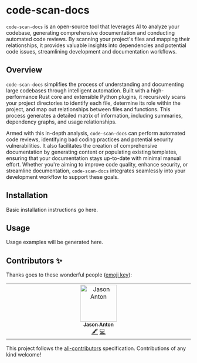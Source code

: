 # code-scan-docs

`code-scan-docs` is an open-source tool that leverages AI to analyze your codebase, generating comprehensive documentation and conducting automated code reviews. By scanning your project's files and mapping their relationships, it provides valuable insights into dependencies and potential code issues, streamlining development and documentation workflows.

## Overview

`code-scan-docs` simplifies the process of understanding and documenting large codebases through intelligent automation. Built with a high-performance Rust core and extensible Python plugins, it recursively scans your project directories to identify each file, determine its role within the project, and map out relationships between files and functions. This process generates a detailed matrix of information, including summaries, dependency graphs, and usage relationships.

Armed with this in-depth analysis, `code-scan-docs` can perform automated code reviews, identifying bad coding practices and potential security vulnerabilities. It also facilitates the creation of comprehensive documentation by generating content or populating existing templates, ensuring that your documentation stays up-to-date with minimal manual effort. Whether you're aiming to improve code quality, enhance security, or streamline documentation, `code-scan-docs` integrates seamlessly into your development workflow to support these goals.

## Installation

<!-- CSD:SECTION:installation -->

Basic installation instructions go here.

<!-- /CSD:SECTION:installation -->

## Usage

<!-- CSD:SECTION:usage -->

Usage examples will be generated here.

<!-- /CSD:SECTION:usage -->

## Contributors ✨

Thanks goes to these wonderful people ([emoji key](https://allcontributors.org/docs/en/emoji-key)):

<!-- ALL-CONTRIBUTORS-LIST:START - Do not remove or modify this section -->
<!-- prettier-ignore-start -->
<!-- markdownlint-disable -->
<table>
  <tbody>
    <tr>
      <td align="center" valign="top" width="14.28%"><a href="https://www.jasonanton.com"><img src="https://avatars.githubusercontent.com/u/6391564?v=4?s=100" width="100px;" alt="Jason Anton"/><br /><sub><b>Jason Anton</b></sub></a><br /><a href="#content-stoopidJSON" title="Content">🖋</a> <a href="https://github.com/conversadocs/code-scan-docs/commits?author=stoopidJSON" title="Code">💻</a></td>
    </tr>
  </tbody>
</table>

<!-- markdownlint-restore -->
<!-- prettier-ignore-end -->

<!-- ALL-CONTRIBUTORS-LIST:END -->

This project follows the [all-contributors](https://github.com/all-contributors/all-contributors) specification. Contributions of any kind welcome!
